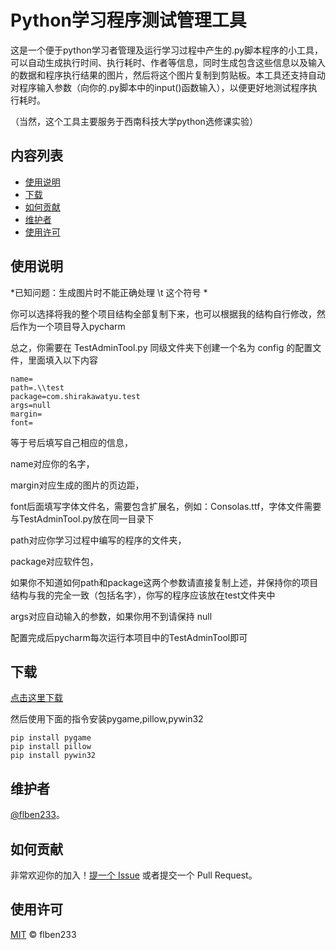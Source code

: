# Python学习程序测试管理工具

这是一个便于python学习者管理及运行学习过程中产生的.py脚本程序的小工具，可以自动生成执行时间、执行耗时、作者等信息，同时生成包含这些信息以及输入的数据和程序执行结果的图片，然后将这个图片复制到剪贴板。本工具还支持自动对程序输入参数（向你的.py脚本中的input()函数输入），以便更好地测试程序执行耗时。

（当然，这个工具主要服务于西南科技大学python选修课实验）

## 内容列表

- [使用说明](#使用说明)
- [下载](#下载)
- [如何贡献](#如何贡献)
- [维护者](#维护者)
- [使用许可](#使用许可)


## 使用说明

*已知问题：生成图片时不能正确处理 \t 这个符号 *

你可以选择将我的整个项目结构全部复制下来，也可以根据我的结构自行修改，然后作为一个项目导入pycharm

总之，你需要在 TestAdminTool.py 同级文件夹下创建一个名为 config 的配置文件，里面填入以下内容
```
name=
path=.\\test
package=com.shirakawatyu.test
args=null
margin=
font=
```
等于号后填写自己相应的信息，

name对应你的名字，

margin对应生成的图片的页边距，

font后面填写字体文件名，需要包含扩展名，例如：Consolas.ttf，字体文件需要与TestAdminTool.py放在同一目录下

path对应你学习过程中编写的程序的文件夹，

package对应软件包，

如果你不知道如何path和package这两个参数请直接复制上述，并保持你的项目结构与我的完全一致（包括名字），你写的程序应该放在test文件夹中

args对应自动输入的参数，如果你用不到请保持 null

配置完成后pycharm每次运行本项目中的TestAdminTool即可
## 下载

[点击这里下载](https://github.com/flben233/pythonExperiment/releases)

然后使用下面的指令安装pygame,pillow,pywin32
```
pip install pygame
pip install pillow
pip install pywin32
```

## 维护者

[@flben233](https://github.com/flben233)。

## 如何贡献

非常欢迎你的加入！[提一个 Issue](https://github.com/flben233/pythonExperiment/issues/new) 或者提交一个 Pull Request。


## 使用许可

[MIT](LICENSE) © flben233
